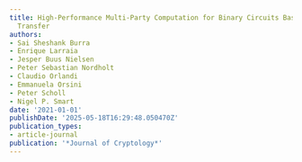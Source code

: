 ```yaml
---
title: High-Performance Multi-Party Computation for Binary Circuits Based on Oblivious
  Transfer
authors:
- Sai Sheshank Burra
- Enrique Larraia
- Jesper Buus Nielsen
- Peter Sebastian Nordholt
- Claudio Orlandi
- Emmanuela Orsini
- Peter Scholl
- Nigel P. Smart
date: '2021-01-01'
publishDate: '2025-05-18T16:29:48.050470Z'
publication_types:
- article-journal
publication: '*Journal of Cryptology*'
---
```

